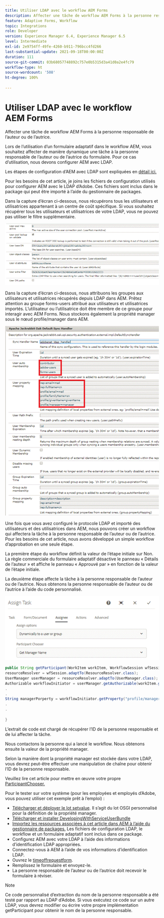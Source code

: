 ```yaml
---
title: Utiliser LDAP avec le workflow AEM Forms
description: Affecter une tâche de workflow AEM Forms à la personne responsable de l’auteur ou de l’autrice
feature: Adaptive Forms, Workflow
topic: Integrations
role: Developer
version: Experience Manager 6.4, Experience Manager 6.5
level: Intermediate
exl-id: 2e9754ff-49fe-4260-b911-796bcc4fd266
last-substantial-update: 2021-09-18T00:00:00Z
duration: 111
source-git-commit: 03b68057748892c757e0b5315d3a41d0a2e4fc79
workflow-type: ht
source-wordcount: '508'
ht-degree: 100%

---
```


# Utiliser LDAP avec le workflow AEM Forms

Affecter une tâche de workflow AEM Forms à la personne responsable de l’auteur ou de l’autrice.

Lors de l’utilisation d’un formulaire adaptatif dans le workflow AEM, vous souhaitez affecter de manière dynamique une tâche à la personne responsable de l’auteur ou de l’autrice du formulaire. Pour ce cas d’utilisation, nous devons configurer AEM avec LDAP.

Les étapes de configuration d’AEM avec LDAP sont expliquées en [détail ici.](https://helpx.adobe.com/fr/experience-manager/6-5/sites/administering/using/ldap-config.html)

Pour les besoins de cet article, je joins les fichiers de configuration utilisés pour configurer AEM avec le LDAP d’Adobe. Ces fichiers sont inclus dans le package qui peut être importé à l’aide du gestionnaire de packages.

Dans la capture d’écran ci-dessous, nous récupérons tous les utilisateurs et utilisatrices appartenant à un centre de coût spécifique. Si vous souhaitez récupérer tous les utilisateurs et utilisatrices de votre LDAP, vous ne pouvez pas utiliser le filtre supplémentaire.

![Configuration LDAP.](assets/costcenterldap.gif)

Dans la capture d’écran ci-dessous, nous attribuons les groupes aux utilisateurs et utilisatrices récupérés depuis LDAP dans AEM. Prêtez attention au groupe forms-users attribué aux utilisateurs et utilisatrices importés. L’utilisateur ou l’utilisatrice doit être membre de ce groupe pour interagir avec AEM Forms. Nous stockons également la propriété manager sous le nœud profile/manager dans AEM.

![Synchandler.](assets/synchandler.gif)

Une fois que vous avez configuré le protocole LDAP et importé des utilisateurs et des utilisatrices dans AEM, nous pouvons créer un workflow qui affectera la tâche à la personne responsable de l’auteur ou de l’autrice. Pour les besoins de cet article, nous avons développé un simple workflow d’approbation en une seule étape.

La première étape du workflow définit la valeur de l’étape initiale sur Non. La règle commerciale du formulaire adaptatif désactive le panneau « Détails de l’auteur » et affiche le panneau « Approuvé par » en fonction de la valeur de l’étape initiale.

La deuxième étape affecte la tâche à la personne responsable de l’auteur ou de l’autrice. Nous obtenons la personne responsable de l’auteur ou de l’autrice à l’aide du code personnalisé.

![Affectation d’une tâche.](assets/assigntask.gif)

```java
public String getParticipant(WorkItem workItem, WorkflowSession wfSession, MetaDataMap arg2) throws WorkflowException{
resourceResolver = wfSession.adaptTo(ResourceResolver.class);
UserManager userManager = resourceResolver.adaptTo(UserManager.class);
Authorizable workflowInitiator = userManager.getAuthorizable(workItem.getWorkflow().getInitiator());
.
.
String managerPorperty = workflowInitiator.getProperty("profile/manager")[0].getString();
.
.

}
```

L’extrait de code est chargé de récupérer l’ID de la personne responsable et de lui affecter la tâche.

Nous contactons la personne qui a lancé le workflow. Nous obtenons ensuite la valeur de la propriété manager.

Selon la manière dont la propriété manager est stockée dans votre LDAP, vous devrez peut-être effectuer une manipulation de chaîne pour obtenir l’ID de la personne responsable.

Veuillez lire cet article pour mettre en œuvre votre propre [ParticipantChooser.](https://experienceleague.adobe.com/docs/experience-manager-learn/getting-started-wknd-tutorial-develop/overview.html?lang=en&amp;CID=RedirectAEMCommunityKautuk)

Pour le tester sur votre système (pour les employées et employés d’Adobe, vous pouvez utiliser cet exemple prêt à l’emploi) :

* [Télécharger et déployer le lot setvalue](/help/forms/assets/common-osgi-bundles/SetValueApp.core-1.0-SNAPSHOT.jar). Il s’agit du lot OSGI personnalisé pour la définition de la propriété manager.
* [Télécharger et installer DevelopingWithServiceUserBundle](/help/forms/assets/common-osgi-bundles/DevelopingWithServiceUser.jar)
* [Importez les ressources associées à cet article dans AEM à l’aide du gestionnaire de packages.](assets/aem-forms-ldap.zip) Les fichiers de configuration LDAP, le workflow et un formulaire adaptatif sont inclus dans ce package.
* Configurez AEM avec votre LDAP à l’aide des informations d’identification LDAP appropriées.
* Connectez-vous à AEM à l’aide de vos informations d’identification LDAP.
* Ouvrez le [timeoffrequestform](http://localhost:4502/content/dam/formsanddocuments/helpx/timeoffrequestform/jcr:content?wcmmode=disabled).
* Remplissez le formulaire et envoyez-le.
* La personne responsable de l’auteur ou de l’autrice doit recevoir le formulaire à réviser.

>[!NOTE]
>
>Ce code personnalisé d’extraction du nom de la personne responsable a été testé par rapport au LDAP d’Adobe. Si vous exécutez ce code sur un autre LDAP, vous devrez modifier ou écrire votre propre implémentation getParticipant pour obtenir le nom de la personne responsable.
